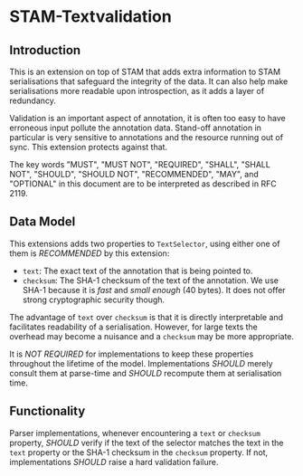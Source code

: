 # STAM-Textvalidation

## Introduction

This is an extension on top of STAM that adds extra information to STAM serialisations that safeguard the integrity of the data.
It can also help make serialisations more readable upon introspection, as it adds a layer of redundancy.

Validation is an important aspect of annotation, it is often too easy to have
erroneous input pollute the annotation data. Stand-off annotation in particular
is very sensitive to annotations and the resource running out of sync. This
extension protects against that.

The key words "MUST", "MUST NOT", "REQUIRED", "SHALL", "SHALL
NOT", "SHOULD", "SHOULD NOT", "RECOMMENDED",  "MAY", and
"OPTIONAL" in this document are to be interpreted as described in
RFC 2119.

## Data Model

This extensions adds two properties to ``TextSelector``, using either one of them is *RECOMMENDED* by this extension:

* ``text``: The exact text of the annotation that is being pointed to. 
* ``checksum``: The SHA-1 checksum of the text of the annotation. We use SHA-1 because it is *fast* and *small enough* (40 bytes). It does not offer strong cryptographic security though.

The advantage of `text` over `checksum` is that it is directly interpretable
and facilitates readability of a serialisation. However, for large texts
the overhead may become a nuisance and a `checksum` may be more appropriate.

It is *NOT REQUIRED* for implementations to keep these properties throughout the lifetime of the model. Implementations *SHOULD* merely consult them at parse-time and *SHOULD* recompute them at serialisation time. 

## Functionality

Parser implementations, whenever encountering a `text` or `checksum` property,
*SHOULD* verify if the text of the selector matches the text in the `text`
property or the SHA-1 checksum in the `checksum` property. If not,
implementations *SHOULD* raise a hard validation failure. 





